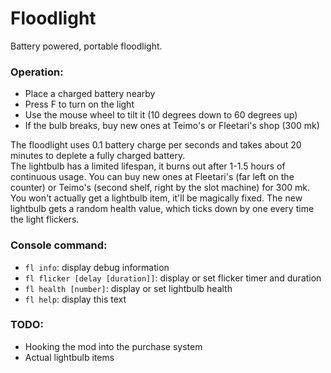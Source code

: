 # Floodlight
Battery powered, portable floodlight.

### Operation:
- Place a charged battery nearby
- Press F to turn on the light
- Use the mouse wheel to tilt it (10 degrees down to 60 degrees up)
- If the bulb breaks, buy new ones at Teimo's or Fleetari's shop (300 mk)

The floodlight uses 0.1 battery charge per seconds and takes about 20 minutes to deplete a fully charged battery.  
The lightbulb has a limited lifespan, it burns out after 1-1.5 hours of continuous usage. You can buy new ones at Fleetari's (far left on the counter) or Teimo's (second shelf, right by the slot machine) for 300 mk. You won't actually get a lightbulb item, it'll be magically fixed. The new lightbulb gets a random health value, which ticks down by one every time the light flickers.

### Console command:
- `fl info`: display debug information
- `fl flicker [delay [duration]]`: display or set flicker timer and duration
- `fl health [number]`: display or set lightbulb health
- `fl help`: display this text

### TODO:
- Hooking the mod into the purchase system
- Actual lightbulb items
